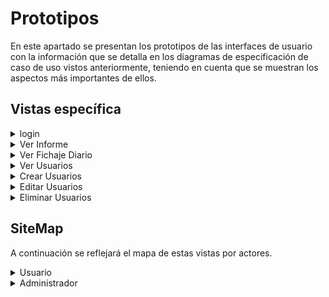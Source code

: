 # Prototipos

En este apartado se presentan los prototipos de las interfaces de usuario con la información que se detalla en los diagramas de especificación de caso de uso vistos anteriormente, teniendo en cuenta que se muestran los aspectos más importantes de ellos.

## Vistas específica
<details>
<summary>login</summary>

| | |
| -- | -- |
|  | ![](../../imagenes/prototipos/login/login.png) |


</details>


<details>
<summary>Ver Informe</summary>

| | |
| -- | -- |
| Seleccion de tipo de informe | ![](../../imagenes/prototipos/informe/seleccion.png) |
| Informe Diario | ![](../../imagenes/prototipos/informe/diario.png) |
| Informe Semanal | ![](../../imagenes/prototipos/informe/semanal.png) |
| Informe Mensual | ![](../../imagenes/prototipos/informe/mensual.png) |

</details>

<details>
<summary> Ver Fichaje Diario </summary>


![](../../imagenes/prototipos/fichajeDiario/verFichajeDiario.png)

</details>

<details>
<summary> Ver Usuarios </summary>

|  |
| -- |
| ![](../../imagenes/prototipos/usuarios/verUsuarios(defaultAdmin).png) |

Opciones tras seleccionar un usuario:

|  |
| -- |
| ![](../../imagenes/prototipos/usuarios/EditarEliminarUsuarios(defaultAdmin).png) |

</details>

<details>
<summary>Crear Usuarios</summary>

![](../../imagenes/prototipos/usuarios/crearUsuario.png)
</details>

<details>
<summary>Editar Usuarios</summary>

![](../../imagenes/prototipos/usuarios/editarUsuario.png)
</details>

<details>
<summary>Eliminar Usuarios</summary>

### Vista
![](../../imagenes/prototipos/usuarios/eliminarUsuarios1.png)

### Formulario
![](../../imagenes/prototipos/usuarios/eliminarUsuarios2.png)

### Confirmación
![](../../imagenes/prototipos/usuarios/eliminarUsuarios3.png)
</details>


## SiteMap
A continuación se reflejará el mapa de estas vistas por actores.

<details>
<summary>Usuario</summary>

|  |
| -- |
| ![](../../imagenes/prototipos/diagramaFlujoAplicacion/DiagramaFlujoUsuario.png) |

</details>

<details>
<summary>Administrador</summary>

|  |
| -- |
| ![](../../imagenes/prototipos/diagramaFlujoAplicacion/DiagramaFlujoAdmin.png) |

</details>
